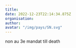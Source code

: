 ```yaml
---
title: 
date: 2022-12-23T22:14:34.875Z
organisation: 
author: 
avatar: "/img/pays/SN.svg"
---
```


non au 3e mandat till death